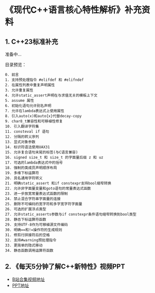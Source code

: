 # 《现代C++语言核心特性解析》补充资料

## 1. C++23标准补充  
准备中...

目录预览：  
```
0. 前言
1. 支持预处理指令 #elifdef 和 #elifndef 
2. 在属性列表中重复声明属性
3. 允许重复属性
4. 允许static_assert声明在与求值无关的模板上下文
5. assume 属性
6. 初始化语句允许别名声明
7. 允许在lambda表达式上使用属性
8. 引入auto(x)和auto{x}代替decay-copy
9. char8_t兼容性和可移植性修复
10. 引入翻译字符集
11. consteval if 语句
12. 分隔的转义序列
13. 显式对象参数
14. 标识符语法使用UAX31
15. 允许复合语句末尾的标签(与C语言兼容)
16. signed size_t 和 size_t 的字面量后缀 z 和 uz
17. 可选的lambda表达式中的括号
18. 强制的类成员声明顺序布局
19. 多维下标运算符
20. 具名通用字符转义
21. 明确static_assert 和if constexpr支持bool缩窄转换
22. 允许非字面量变量和goto语句的常量表达式函数
23. 进一步放宽常量表达式函数的限制
24. 禁止混合字符串字面量的连接
25. 删除不可编码的宽字符和多字宽字符字面量
26. 可选的扩展浮点类型
27. 允许static_asserts参数与if constexpr条件语句缩窄转换到bool类型
28. 静态下标运算符函数
29. 支持UTF-8作为可移植源文件编码
30. 明确==和!=操作符的生成规则
31. 修剪行拼接符后的空格
32. 支持#warning预处理指令
33. 更简单的隐式移动
34. 静态函数调用运算符函数
```

## 2. 《每天5分钟了解C++新特性》视频PPT  
- [B站合集视频地址](https://space.bilibili.com/3493295527299091/channel/collectiondetail?sid=1626636&ctype=0)  
- [PPT地址](https://github.com/0cch/moderncpp_public/tree/main/ppt)
